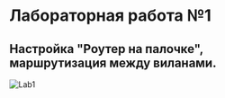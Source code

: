 # Лабораторная работа №1
## Настройка "Роутер на палочке", маршрутизация между виланами.
![Lab1](https://github.com/MikhailSkud/otus_ntw_eng/assets/165217790/f4c4f8ab-4054-4bab-9995-0ef4395c680b)




